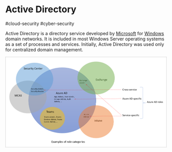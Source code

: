 # Active Directory
#cloud-security #cyber-security 

Active Directory is a directory service developed by [Microsoft](Microsoft) for [Windows](Windows) domain networks. It is included in most Windows Server operating systems as a set of processes and services. Initially, Active Directory was used only for centralized domain management.

![Pasted image 20230204165919](Attachments/Pasted%20image%2020230204165919.png)